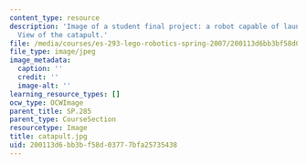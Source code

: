 ```yaml
---
content_type: resource
description: 'Image of a student final project: a robot capable of launching a projectile.
  View of the catapult.'
file: /media/courses/es-293-lego-robotics-spring-2007/200113d6bb3bf58d03777bfa25735438_catapult.jpg
file_type: image/jpeg
image_metadata:
  caption: ''
  credit: ''
  image-alt: ''
learning_resource_types: []
ocw_type: OCWImage
parent_title: SP.285
parent_type: CourseSection
resourcetype: Image
title: catapult.jpg
uid: 200113d6-bb3b-f58d-0377-7bfa25735438
---
```


